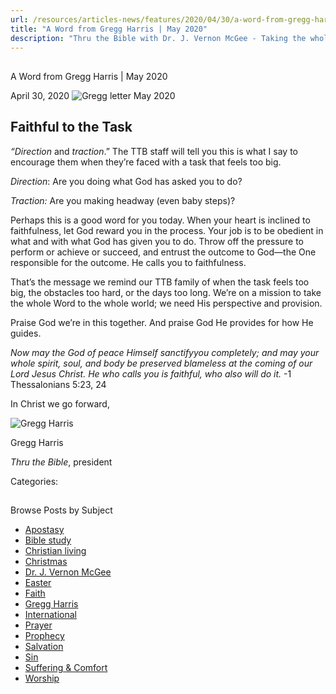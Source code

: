 ```yaml
---
url: /resources/articles-news/features/2020/04/30/a-word-from-gregg-harris-may-2020
title: "A Word from Gregg Harris | May 2020"
description: "Thru the Bible with Dr. J. Vernon McGee - Taking the whole Word to the whole world"
---
```







## 
 A Word from Gregg Harris | May 2020


April 30, 2020
![Gregg letter May 2020](https://ttb.org/images/default-source/Features-and-News/gregg-letter-may-2020.jpg?sfvrsn=7ec81e16_0 "Gregg letter May 2020")




## Faithful to the Task


*“Direction* and *traction*.” The TTB staff will tell you this is what I say to encourage them when they’re faced with a task that feels too big. 


*Direction*: Are you doing what God has asked you to do?               


*Traction:* Are you making headway (even baby steps)? 


Perhaps this is a good word for you today. When your heart is inclined to faithfulness, let God reward you in the process. Your job is to be obedient in what and with what God has given you to do. Throw off the pressure to perform or achieve or succeed, and entrust the outcome to God—the One responsible for the outcome. He calls you to faithfulness. 


That’s the message we remind our TTB family of when the task feels too big, the obstacles too hard, or the days too long. We’re on a mission to take the whole Word to the whole world; we need His perspective and provision. 


Praise God we’re in this together. And praise God He provides for how He guides. 


*Now may the God of peace Himself sanctifyyou completely; and may your whole spirit, soul, and body be preserved blameless at the coming of our Lord Jesus Christ. He who calls you is faithful, who also will do it.* -1 Thessalonians 5:23, 24


 In Christ we go forward, 



![Gregg Harris ](/images/default-source/default-album/gregg-harris.jpg?sfvrsn=38591e16_0&MaxWidth=200&MaxHeight=&ScaleUp=false&Quality=High&Method=ResizeFitToAreaArguments&Signature=873117089D4E6BFF1E1EF36EBF43907744A0836A "Gregg Harris ")  

Gregg Harris  

*Thru the Bible*, president 



Categories: 









## 
 Browse Posts by Subject


* [Apostasy](/resources/articles-news/-in-tags/tags/Apostasy)
* [Bible study](/resources/articles-news/-in-tags/tags/Bible-study)
* [Christian living](/resources/articles-news/-in-tags/tags/Christian-living)
* [Christmas](/resources/articles-news/-in-tags/tags/Christmas)
* [Dr. J. Vernon McGee](/resources/articles-news/-in-tags/tags/Dr-J-Vernon-McGee)
* [Easter](/resources/articles-news/-in-tags/tags/easter)
* [Faith](/resources/articles-news/-in-tags/tags/Faith)
* [Gregg Harris](/resources/articles-news/-in-tags/tags/Gregg-Harris)
* [International](/resources/articles-news/-in-tags/tags/International)
* [Prayer](/resources/articles-news/-in-tags/tags/prayer)
* [Prophecy](/resources/articles-news/-in-tags/tags/Prophecy)
* [Salvation](/resources/articles-news/-in-tags/tags/Salvation)
* [Sin](/resources/articles-news/-in-tags/tags/sin)
* [Suffering & Comfort](/resources/articles-news/-in-tags/tags/Suffering-Comfort)
* [Worship](/resources/articles-news/-in-tags/tags/worship)






